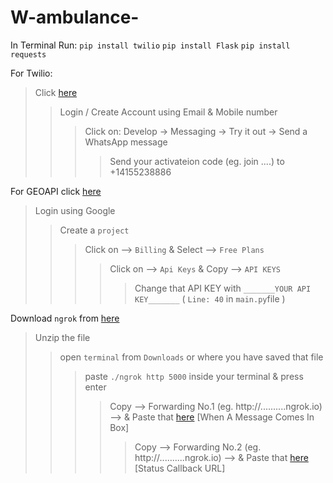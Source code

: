 # W-ambulance-

In Terminal Run:
`pip install twilio`
`pip install Flask`
`pip install requests`

For Twilio:
> Click [here](www.twilio.com/referral/Njt8YO)
>> Login / Create Account using Email & Mobile number
>>> Click on: Develop -> Messaging -> Try it out -> Send a WhatsApp message
>>>> Send your activateion code (eg. join ....) to +14155238886 


For GEOAPI click [here](https://myprojects.geoapify.com/login)
>Login using Google
>>Create a `project`
>>>Click on --> `Billing` & Select --> `Free Plans`
>>>>Click on --> `Api Keys` & Copy --> `API KEYS`
>>>>>Change that API KEY with `_______YOUR API KEY_______` ( `Line: 40` in `main.py`file )

Download `ngrok` from [here](https://ngrok.com/download)
>Unzip the file
>>open `terminal` from `Downloads` or where you have saved that file
>>>paste `./ngrok http 5000` inside your terminal & press enter
>>>>Copy --> Forwarding No.1 (eg. http://..........ngrok.io) --> & Paste that [here](https://console.twilio.com/us1/develop/sms/settings/whatsapp-sandbox?frameUrl=%2Fconsole%2Fsms%2Fwhatsapp%2Fsandbox%3Fx-target-region%3Dus1) [When A Message Comes In Box]
>>>>>Copy --> Forwarding No.2 (eg. http://..........ngrok.io) --> & Paste that [here](https://console.twilio.com/us1/develop/sms/settings/whatsapp-sandbox?frameUrl=%2Fconsole%2Fsms%2Fwhatsapp%2Fsandbox%3Fx-target-region%3Dus1) [Status Callback URL]
